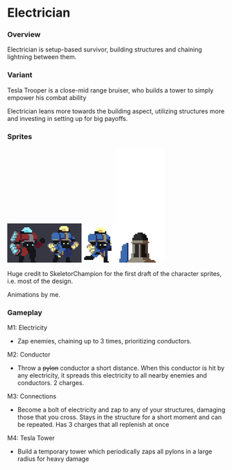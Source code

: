 # Electrician

### Overview

Electrician is setup-based survivor, building structures and chaining lightning between them.

### Variant

Tesla Trooper is a close-mid range bruiser, who builds a tower to simply empower his combat ability

Electrician leans more towards the building aspect, utilizing structures more and investing in setting up for big payoffs.

### Sprites

![](Attachments/Attachment.png)![](Attachments/Attachment.gif)![](<Attachments/Attachment 1.gif>)

Huge credit to SkeletorChampion for the first draft of the character sprites, i.e. most of the design.

Animations by me.

### Gameplay

M1: Electricity

- Zap enemies, chaining up to 3 times, prioritizing conductors.

M2: Conductor

- Throw a ~~pylon~~ conductor a short distance. When this conductor is hit by any electricity, it spreads this electricity to all nearby enemies and conductors. 2 charges.

M3: Connections

- Become a bolt of electricity and zap to any of your structures, damaging those that you cross. Stays in the structure for a short moment and can be repeated. Has 3 charges that all replenish at once

M4: Tesla Tower

- Build a temporary tower which periodically zaps all pylons in a large radius for heavy damage